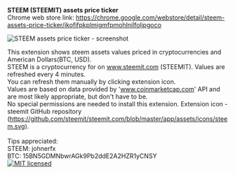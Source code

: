 <b>STEEM (STEEMIT) assets price ticker</b></br>
Chrome web store link:
https://chrome.google.com/webstore/detail/steem-assets-price-ticker/ikofifpkplmigmfpmohlnilfoljpgoco

![STEEM assets price ticker - screenshot](https://raw.githubusercontent.com/johnerfx/STEEM-price-ticker/master/screenshot.png)

This extension shows steem assets values priced in cryptocurrencies and American Dollars(BTC, USD).</br>
STEEM is a cryptocurrency for on www.steemit.com (STEEMIT).
Values are refreshed every 4 minutes.</br>
You can refresh them manually by clicking extension icon.</br>
Values are based on data provided by 'www.coinmarketcap.com' API and are most likely appropriate, but don't have to be.</br>
No special permissions are needed to install this extension.
Extension icon - steemit GitHub repository (https://github.com/steemit/steemit.com/blob/master/app/assets/icons/steem.svg).</br></br>
Tips appreciated:</br>
STEEM: johnerfx </br>
BTC: 15BN5GDMNbwrAGk9Pb2ddE2A2HZR1yCNSY </br>
[![MIT licensed](https://img.shields.io/badge/license-MIT-blue.svg)](https://github.com/johnerfx/STEEM-price-ticker/blob/master/LICENSE)
